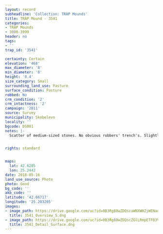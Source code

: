 ```yaml
---
layout: record
subheadline: 'Collection: TRAP Mounds'
title: TRAP Mound - 3541
categories:
- TRAP Mounds
- 3000-3999
header: no
tags:
- ''
trap_id: '3541'

certainty: Certain
elevation: '468'
max_diameter: '8'
min_diameter: '8'
height: '0.4'
size_category: Small
surrounding_land_use: Pasture
surface_condition: Pasture
robbed: No
crm_condition: '2'
crm_intactness: '2'
campaign: '2011'
source: Survey
municipality: Skobelevo
locality: ''
bgcode: DS001
notes: |-
  Scatter of medium-sized stones. No obvious robbers' trench's. Slightly tapers off on east side.


rights: standard


maps:
  lat: 42.6285
  lon: 25.2442
date: 2018-05-16
land_use_source: Photo
photo: Good
bg_code: ''
akb_code: ''
latitude: '42.66717'
longitude: '25.203205'
images:
- image_path: https://drive.google.com/uc?id=0B3Rg88wZDQscaWNXWHZjWENaeEk
  title: 3541_Overview_S.dng
- image_path: https://drive.google.com/uc?id=0B3Rg88wZDQscZGlLRmpETFB3VEk
  title: 3541_Detail_Surface.dng
---
```

